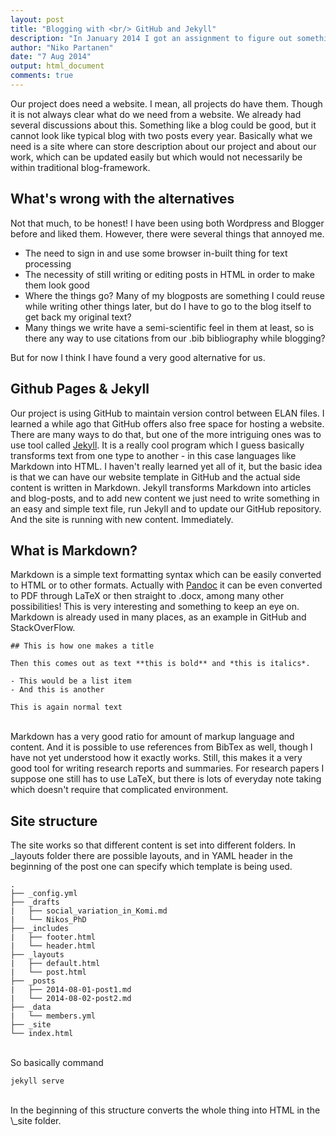 ```yaml
---
layout: post
title: "Blogging with <br/> GitHub and Jekyll"
description: "In January 2014 I got an assignment to figure out something for our project website. Now in August I've come up with something."
author: "Niko Partanen"
date: "7 Aug 2014"
output: html_document
comments: true
---
```


Our project does need a website. I mean, all projects do have them. Though it is not always clear what do we need from a website. We already had several discussions about this. Something like a blog could be good, but it cannot look like typical blog with two posts every year. Basically what we need is a site where can store description about our project and about our work, which can be updated easily but which would not necessarily be within traditional blog-framework.

## What's wrong with the alternatives

Not that much, to be honest! I have been using both Wordpress and Blogger before and liked them. However, there were several things that annoyed me.

- The need to sign in and use some browser in-built thing for text processing
- The necessity of still writing or editing posts in HTML in order to make them look good
- Where the things go? Many of my blogposts are something I could reuse while writing other things later, but do I have to go to the blog itself to get back my original text?
- Many things we write have a semi-scientific feel in them at least, so is there any way to use citations from our .bib bibliography while blogging?

But for now I think I have found a very good alternative for us.

## Github Pages & Jekyll

Our project is using GitHub to maintain version control between ELAN files. I learned a while ago that GitHub offers also free space for hosting a website. There are many ways to do that, but one of the more intriguing ones was to use tool called [Jekyll](http://jekyllrb.com/). It is a really cool program which I guess basically transforms text from one type to another - in this case languages like Markdown into HTML. I haven't really learned yet all of it, but the basic idea is that we can have our website template in GitHub and the actual side content is written in Markdown. Jekyll transforms Markdown into articles and blog-posts, and to add new content we just need to write something in an easy and simple text file, run Jekyll and to update our GitHub repository. And the site is running with new content. Immediately.

## What is Markdown?

Markdown is a simple text formatting syntax which can be easily converted to HTML or to other formats. Actually with [Pandoc](http://johnmacfarlane.net/pandoc/) it can be even converted to PDF through LaTeX or then straight to .docx, among many other possibilities! This is very interesting and something to keep an eye on. Markdown is already used in many places, as an example in GitHub and StackOverFlow.

    ## This is how one makes a title
    
    Then this comes out as text **this is bold** and *this is italics*.
    
    - This would be a list item
    - And this is another
    
    This is again normal text

<br/>
Markdown has a very good ratio for amount of markup language and content. And it is possible to use references from BibTex as well, though I have not yet understood how it exactly works. Still, this makes it a very good tool for writing research reports and summaries. For research papers I suppose one still has to use LaTeX, but there is lots of everyday note taking which doesn't require that complicated environment.

## Site structure

The site works so that different content is set into different folders. In \_layouts folder there are possible layouts, and in YAML header in the beginning of the post one can specify which template is being used.

    .
    ├── _config.yml
    ├── _drafts
    |   ├── social_variation_in_Komi.md
    |   └── Nikos_PhD
    ├── _includes
    |   ├── footer.html
    |   └── header.html
    ├── _layouts
    |   ├── default.html
    |   └── post.html
    ├── _posts
    |   ├── 2014-08-01-post1.md
    |   └── 2014-08-02-post2.md
    ├── _data
    |   └── members.yml
    ├── _site
    └── index.html

<br/>
So basically command

    jekyll serve

<br/>
In the beginning of this structure converts the whole thing into HTML in the \_site folder.